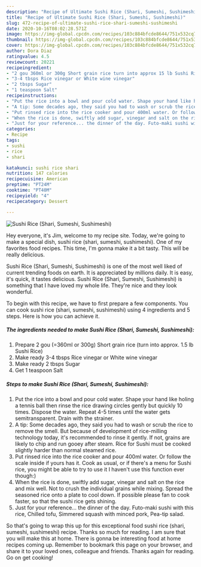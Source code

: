 ```yaml
---
description: "Recipe of Ultimate Sushi Rice (Shari, Sumeshi, Sushimeshi)"
title: "Recipe of Ultimate Sushi Rice (Shari, Sumeshi, Sushimeshi)"
slug: 472-recipe-of-ultimate-sushi-rice-shari-sumeshi-sushimeshi
date: 2020-10-16T08:02:28.571Z
image: https://img-global.cpcdn.com/recipes/103c884bfcde8644/751x532cq70/sushi-rice-shari-sumeshi-sushimeshi-recipe-main-photo.jpg
thumbnail: https://img-global.cpcdn.com/recipes/103c884bfcde8644/751x532cq70/sushi-rice-shari-sumeshi-sushimeshi-recipe-main-photo.jpg
cover: https://img-global.cpcdn.com/recipes/103c884bfcde8644/751x532cq70/sushi-rice-shari-sumeshi-sushimeshi-recipe-main-photo.jpg
author: Dora Diaz
ratingvalue: 4.5
reviewcount: 20221
recipeingredient:
- "2 gou 360ml or 300g Short grain rice turn into approx 15 lb Sushi Rice"
- "3-4 tbsps Rice vinegar or White wine vinegar"
- "2 tbsps Sugar"
- "1 teaspoon Salt"
recipeinstructions:
- "Put the rice into a bowl and pour cold water. Shape your hand like holing a tennis ball then rinse the rice drawing circles gently but quickly 10 times. Dispose the water. Repeat 4-5 times until the water gets semitransparent. Drain with the strainer."
- "A tip: Some decades ago, they said you had to wash or scrub the rice to remove the smell. But because of development of rice-milling technology today, it&#39;s recommended to rinse it gently. If not, grains are likely to chip and run gooey after steam. Rice for Sushi must be cooked slightly harder than normal steamed rice."
- "Put rinsed rice into the rice cooker and pour 400ml water. Or follow the scale inside if yours has it. Cook as usual, or if there&#39;s a menu for Sushi rice, you might be able to try to use it I haven&#39;t use this function ever though:)"
- "When the rice is done, swiftly add sugar, vinegar and salt on the rice and mix well. Not to crush the individual grains while mixing. Spread the seasoned rice onto a plate to cool down. If possible please fan to cook faster, so that the sushi rice gets shining."
- "Just for your reference... the dinner of the day. Futo-maki sushi with this rice, Chilled tofu, Simmered squash with minced pork, Pea-tip salad."
categories:
- Recipe
tags:
- sushi
- rice
- shari

katakunci: sushi rice shari 
nutrition: 147 calories
recipecuisine: American
preptime: "PT24M"
cooktime: "PT40M"
recipeyield: "4"
recipecategory: Dessert

---
```



![Sushi Rice (Shari, Sumeshi, Sushimeshi)](https://img-global.cpcdn.com/recipes/103c884bfcde8644/751x532cq70/sushi-rice-shari-sumeshi-sushimeshi-recipe-main-photo.jpg)

Hey everyone, it's Jim, welcome to my recipe site. Today, we're going to make a special dish, sushi rice (shari, sumeshi, sushimeshi). One of my favorites food recipes. This time, I'm gonna make it a bit tasty. This will be really delicious.



Sushi Rice (Shari, Sumeshi, Sushimeshi) is one of the most well liked of current trending foods on earth. It is appreciated by millions daily. It is easy, it's quick, it tastes delicious. Sushi Rice (Shari, Sumeshi, Sushimeshi) is something that I have loved my whole life. They're nice and they look wonderful.


To begin with this recipe, we have to first prepare a few components. You can cook sushi rice (shari, sumeshi, sushimeshi) using 4 ingredients and 5 steps. Here is how you can achieve it.

<!--inarticleads1-->

##### The ingredients needed to make Sushi Rice (Shari, Sumeshi, Sushimeshi):

1. Prepare 2 gou (=360ml or 300g) Short grain rice (turn into approx. 1.5 lb Sushi Rice)
1. Make ready 3-4 tbsps Rice vinegar or White wine vinegar
1. Make ready 2 tbsps Sugar
1. Get 1 teaspoon Salt




<!--inarticleads2-->

##### Steps to make Sushi Rice (Shari, Sumeshi, Sushimeshi):

1. Put the rice into a bowl and pour cold water. Shape your hand like holing a tennis ball then rinse the rice drawing circles gently but quickly 10 times. Dispose the water. Repeat 4-5 times until the water gets semitransparent. Drain with the strainer.
1. A tip: Some decades ago, they said you had to wash or scrub the rice to remove the smell. But because of development of rice-milling technology today, it&#39;s recommended to rinse it gently. If not, grains are likely to chip and run gooey after steam. Rice for Sushi must be cooked slightly harder than normal steamed rice.
1. Put rinsed rice into the rice cooker and pour 400ml water. Or follow the scale inside if yours has it. Cook as usual, or if there&#39;s a menu for Sushi rice, you might be able to try to use it I haven&#39;t use this function ever though:)
1. When the rice is done, swiftly add sugar, vinegar and salt on the rice and mix well. Not to crush the individual grains while mixing. Spread the seasoned rice onto a plate to cool down. If possible please fan to cook faster, so that the sushi rice gets shining.
1. Just for your reference... the dinner of the day. Futo-maki sushi with this rice, Chilled tofu, Simmered squash with minced pork, Pea-tip salad.




So that's going to wrap this up for this exceptional food sushi rice (shari, sumeshi, sushimeshi) recipe. Thanks so much for reading. I am sure that you will make this at home. There is gonna be interesting food at home recipes coming up. Remember to bookmark this page on your browser, and share it to your loved ones, colleague and friends. Thanks again for reading. Go on get cooking!
